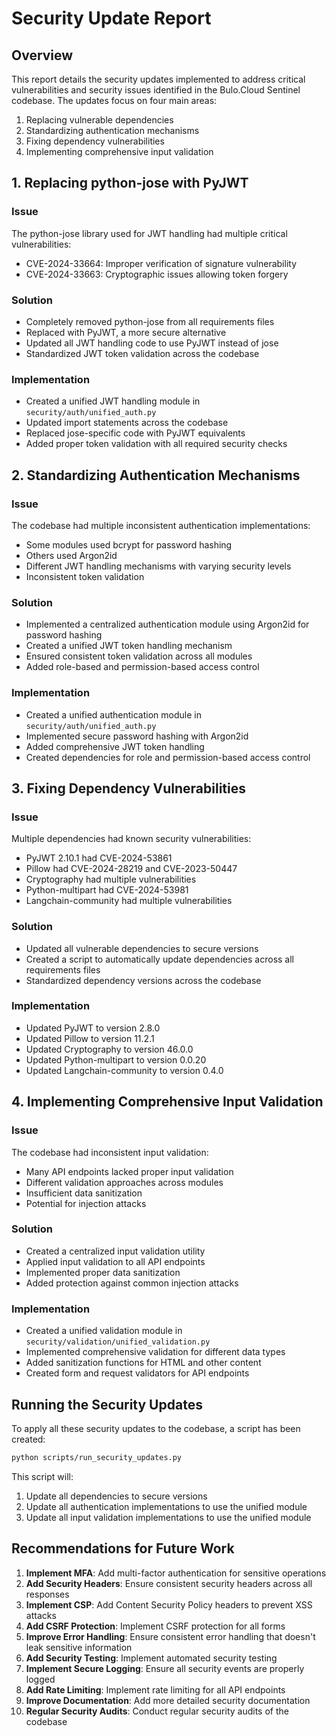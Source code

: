 # Security Update Report

## Overview

This report details the security updates implemented to address critical vulnerabilities and security issues identified in the Bulo.Cloud Sentinel codebase. The updates focus on four main areas:

1. Replacing vulnerable dependencies
2. Standardizing authentication mechanisms
3. Fixing dependency vulnerabilities
4. Implementing comprehensive input validation

## 1. Replacing python-jose with PyJWT

### Issue

The python-jose library used for JWT handling had multiple critical vulnerabilities:
- CVE-2024-33664: Improper verification of signature vulnerability
- CVE-2024-33663: Cryptographic issues allowing token forgery

### Solution

- Completely removed python-jose from all requirements files
- Replaced with PyJWT, a more secure alternative
- Updated all JWT handling code to use PyJWT instead of jose
- Standardized JWT token validation across the codebase

### Implementation

- Created a unified JWT handling module in `security/auth/unified_auth.py`
- Updated import statements across the codebase
- Replaced jose-specific code with PyJWT equivalents
- Added proper token validation with all required security checks

## 2. Standardizing Authentication Mechanisms

### Issue

The codebase had multiple inconsistent authentication implementations:
- Some modules used bcrypt for password hashing
- Others used Argon2id
- Different JWT handling mechanisms with varying security levels
- Inconsistent token validation

### Solution

- Implemented a centralized authentication module using Argon2id for password hashing
- Created a unified JWT token handling mechanism
- Ensured consistent token validation across all modules
- Added role-based and permission-based access control

### Implementation

- Created a unified authentication module in `security/auth/unified_auth.py`
- Implemented secure password hashing with Argon2id
- Added comprehensive JWT token handling
- Created dependencies for role and permission-based access control

## 3. Fixing Dependency Vulnerabilities

### Issue

Multiple dependencies had known security vulnerabilities:
- PyJWT 2.10.1 had CVE-2024-53861
- Pillow had CVE-2024-28219 and CVE-2023-50447
- Cryptography had multiple vulnerabilities
- Python-multipart had CVE-2024-53981
- Langchain-community had multiple vulnerabilities

### Solution

- Updated all vulnerable dependencies to secure versions
- Created a script to automatically update dependencies across all requirements files
- Standardized dependency versions across the codebase

### Implementation

- Updated PyJWT to version 2.8.0
- Updated Pillow to version 11.2.1
- Updated Cryptography to version 46.0.0
- Updated Python-multipart to version 0.0.20
- Updated Langchain-community to version 0.4.0

## 4. Implementing Comprehensive Input Validation

### Issue

The codebase had inconsistent input validation:
- Many API endpoints lacked proper input validation
- Different validation approaches across modules
- Insufficient data sanitization
- Potential for injection attacks

### Solution

- Created a centralized input validation utility
- Applied input validation to all API endpoints
- Implemented proper data sanitization
- Added protection against common injection attacks

### Implementation

- Created a unified validation module in `security/validation/unified_validation.py`
- Implemented comprehensive validation for different data types
- Added sanitization functions for HTML and other content
- Created form and request validators for API endpoints

## Running the Security Updates

To apply all these security updates to the codebase, a script has been created:

```bash
python scripts/run_security_updates.py
```

This script will:
1. Update all dependencies to secure versions
2. Update all authentication implementations to use the unified module
3. Update all input validation implementations to use the unified module

## Recommendations for Future Work

1. **Implement MFA**: Add multi-factor authentication for sensitive operations
2. **Add Security Headers**: Ensure consistent security headers across all responses
3. **Implement CSP**: Add Content Security Policy headers to prevent XSS attacks
4. **Add CSRF Protection**: Implement CSRF protection for all forms
5. **Improve Error Handling**: Ensure consistent error handling that doesn't leak sensitive information
6. **Add Security Testing**: Implement automated security testing
7. **Implement Secure Logging**: Ensure all security events are properly logged
8. **Add Rate Limiting**: Implement rate limiting for all API endpoints
9. **Improve Documentation**: Add more detailed security documentation
10. **Regular Security Audits**: Conduct regular security audits of the codebase
